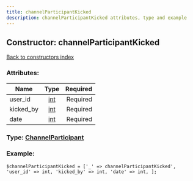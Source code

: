 ```yaml
---
title: channelParticipantKicked
description: channelParticipantKicked attributes, type and example
---
```

## Constructor: channelParticipantKicked  
[Back to constructors index](index.md)



### Attributes:

| Name     |    Type       | Required |
|----------|:-------------:|---------:|
|user\_id|[int](../types/int.md) | Required|
|kicked\_by|[int](../types/int.md) | Required|
|date|[int](../types/int.md) | Required|



### Type: [ChannelParticipant](../types/ChannelParticipant.md)


### Example:

```
$channelParticipantKicked = ['_' => channelParticipantKicked', 'user_id' => int, 'kicked_by' => int, 'date' => int, ];
```